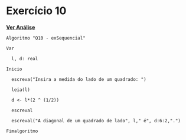# Exercício 10
[**Ver Análise**](Analise10.md)
```
Algoritmo "Q10 - exSequencial"

Var

  l, d: real

Inicio

  escreva("Insira a medida do lado de um quadrado: ")
  
  leia(l)
  
  d <- l*(2 ^ (1/2))
  
  escreval
  
  escreval("A diagonal de um quadrado de lado", l," é", d:6:2,".")

Fimalgoritmo

